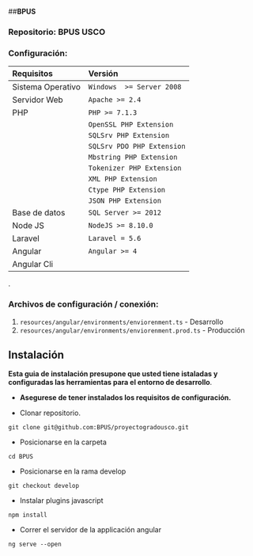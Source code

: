      
##**BPUS**

### Repositorio: BPUS USCO

### Configuración:
| Requisitos   			| Versión    			        |
| :------------- 		| :--------- 			        |
| Sistema Operativo    	| `Windows	>= Server 2008`     | 
| Servidor Web      	| `Apache >= 2.4`		        | 
| PHP  					| `PHP >= 7.1.3`				|
|						| `OpenSSL PHP Extension`		|
|						| `SQLSrv PHP Extension`		|
|						| `SQLSrv PDO PHP Extension`	|
|						| `Mbstring PHP Extension`		|
|						| `Tokenizer PHP Extension`		|
|						| `XML PHP Extension`			|
|						| `Ctype PHP Extension`			|
|						| `JSON PHP Extension`   		| 
| Base de datos      	| `SQL Server >= 2012`		    | 
| Node JS               | `NodeJS >= 8.10.0`            |
| Laravel               | `Laravel = 5.6`               |
| Angular               | `Angular >= 4`                |
| Angular Cli           |                               |

.

### Archivos de configuración / conexión:

1. `resources/angular/environments/enviorenment.ts` - Desarrollo
2. `resources/angular/environments/enviorenment.prod.ts` - Producción


Instalación
-----------
__Esta guia de instalación presupone que usted tiene istaladas y configuradas las herramientas para el entorno de desarrollo__.

* __Asegurese de tener instalados los requisitos de configuración.__

* Clonar repositorio.

~~~~~~~~~~~~~~~~~~~~~~~~~~~~~~~~~~~~~~~~~~~~~~~~~~~~~~~~~~~~~~~~~~~~~~~~~~~~~~~~
git clone git@github.com:BPUS/proyectogradousco.git
~~~~~~~~~~~~~~~~~~~~~~~~~~~~~~~~~~~~~~~~~~~~~~~~~~~~~~~~~~~~~~~~~~~~~~~~~~~~~~~~

* Posicionarse en la carpeta

~~~~~~~~~~~~~~~~~~~~~~~~~~~~~~~~~~~~~~~~~~~~~~~~~~~~~~~~~~~~~~~~~~~~~~~~~~~~~~~~
cd BPUS
~~~~~~~~~~~~~~~~~~~~~~~~~~~~~~~~~~~~~~~~~~~~~~~~~~~~~~~~~~~~~~~~~~~~~~~~~~~~~~~~

* Posicionarse en la rama develop

~~~~~~~~~~~~~~~~~~~~~~~~~~~~~~~~~~~~~~~~~~~~~~~~~~~~~~~~~~~~~~~~~~~~~~~~~~~~~~
git checkout develop
~~~~~~~~~~~~~~~~~~~~~~~~~~~~~~~~~~~~~~~~~~~~~~~~~~~~~~~~~~~~~~~~~~~~~~~~~~~~~~

* Instalar plugins javascript

~~~~~~~~~~~~~~~~~~~~~~~~~~~~~~~~~~~~~~~~~~~~~~~~~~~~~~~~~~~~~~~~~~~~~~~~~~~~~~~~
npm install
~~~~~~~~~~~~~~~~~~~~~~~~~~~~~~~~~~~~~~~~~~~~~~~~~~~~~~~~~~~~~~~~~~~~~~~~~~~~~~~~

* Correr el servidor de la applicación angular

~~~~~~~~~~~~~~~~~~~~~~~~~~~~~~~~~~~~~~~~~~~~~~~~~~~~~~~~~~~~~~~~~~~~~~~~~~~~~~~~
ng serve --open
~~~~~~~~~~~~~~~~~~~~~~~~~~~~~~~~~~~~~~~~~~~~~~~~~~~~~~~~~~~~~~~~~~~~~~~~~~~~~~~~
